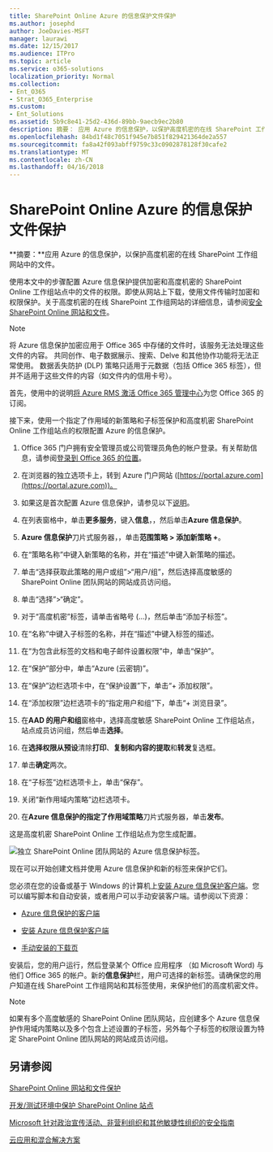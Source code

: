 ```yaml
---
title: SharePoint Online Azure 的信息保护文件保护
ms.author: josephd
author: JoeDavies-MSFT
manager: laurawi
ms.date: 12/15/2017
ms.audience: ITPro
ms.topic: article
ms.service: o365-solutions
localization_priority: Normal
ms.collection:
- Ent_O365
- Strat_O365_Enterprise
ms.custom:
- Ent_Solutions
ms.assetid: 5b9c8e41-25d2-436d-89bb-9aecb9ec2b80
description: 摘要： 应用 Azure 的信息保护，以保护高度机密的在线 SharePoint 工作组网站中的文件。
ms.openlocfilehash: 84bd1f48c7051f945e7b851f829421364de2a557
ms.sourcegitcommit: fa8a42f093abff9759c33c0902878128f30cafe2
ms.translationtype: MT
ms.contentlocale: zh-CN
ms.lasthandoff: 04/16/2018
---
```

# <a name="protect-sharepoint-online-files-with-azure-information-protection"></a>SharePoint Online Azure 的信息保护文件保护

 **摘要：**应用 Azure 的信息保护，以保护高度机密的在线 SharePoint 工作组网站中的文件。
  
使用本文中的步骤配置 Azure 信息保护提供加密和高度机密的 SharePoint Online 工作组站点中的文件的权限。即使从网站上下载，使用文件传输时加密和权限保护。关于高度机密的在线 SharePoint 工作组网站的详细信息，请参阅[安全 SharePoint Online 网站和文件](secure-sharepoint-online-sites-and-files.md)。
  
> [!NOTE]
> 将 Azure 信息保护加密应用于 Office 365 中存储的文件时，该服务无法处理这些文件的内容。 共同创作、电子数据展示、搜索、Delve 和其他协作功能将无法正常使用。 数据丢失防护 (DLP) 策略只适用于元数据（包括 Office 365 标签），但并不适用于这些文件的内容（如文件内的信用卡号）。 
  
首先，使用中的说明[将 Azure RMS 激活 Office 365 管理中心](https://docs.microsoft.com/information-protection/deploy-use/activate-office365)为您 Office 365 的订阅。
  
接下来，使用一个指定了作用域的新策略和子标签保护和高度机密 SharePoint Online 工作组站点的权限配置 Azure 的信息保护。
  
1. Office 365 门户拥有安全管理员或公司管理员角色的帐户登录。有关帮助信息，请参阅[登录到 Office 365 的位置](https://support.office.com/Article/Where-to-sign-in-to-Office-365-e9eb7d51-5430-4929-91ab-6157c5a050b4)。
    
2. 在浏览器的独立选项卡上，转到 Azure 门户网站 ([https://portal.azure.com](https://portal.azure.com))。
    
3. 如果这是首次配置 Azure 信息保护，请参见以下[说明](https://docs.microsoft.com/information-protection/deploy-use/configure-policy#to-access-the-azure-information-protection-blade-for-the-first-time)。
    
4. 在列表窗格中，单击**更多服务**，键入**信息**，，然后单击**Azure 信息保护**。
    
5. **Azure 信息保护**刀片式服务器，，单击**范围策略 > 添加新策略 +**。
    
6. 在“策略名称”中键入新策略的名称，并在“描述”中键入新策略的描述。
    
7. 单击“选择获取此策略的用户或组”>“用户/组”，然后选择高度敏感的 SharePoint Online 团队网站的网站成员访问组。 
    
8. 单击“选择”>“确定”。
    
9. 对于“高度机密”标签，请单击省略号 (…)，然后单击“添加子标签”。
    
10. 在“名称”中键入子标签的名称，并在“描述”中键入标签的描述。
    
11. 在“为包含此标签的文档和电子邮件设置权限”中，单击“保护”。
    
12. 在“保护”部分中，单击“Azure (云密钥)”。
    
13. 在“保护”边栏选项卡中，在“保护设置”下，单击“+ 添加权限”。
    
14. 在“添加权限”边栏选项卡的“指定用户和组”下，单击“+ 浏览目录”。
    
15. 在**AAD 的用户和组**窗格中，选择高度敏感 SharePoint Online 工作组站点，站点成员访问组，然后单击**选择**。
    
16. 在**选择权限从预设**清除**打印**、**复制和内容的提取**和**转发**复选框。
    
17. 单击**确定**两次。
    
18. 在“子标签”边栏选项卡上，单击“保存”。
    
19. 关闭“新作用域内策略”边栏选项卡。
    
20. 在**Azure 信息保护的指定了作用域策略**刀片式服务器，单击**发布**。
    
这是高度机密 SharePoint Online 工作组站点为您生成配置。
  
![独立 SharePoint Online 团队网站的 Azure 信息保护标签。](images/8cc92aa4-e7bc-4c2f-a4a4-3b034b21aebf.png)
  
现在可以开始创建文档并使用 Azure 信息保护和新的标签来保护它们。
  
您必须在您的设备或基于 Windows 的计算机上[安装 Azure 信息保护客户端](https://docs.microsoft.com/information-protection/rms-client/install-client-app)。您可以编写脚本和自动安装，或者用户可以手动安装客户端。请参阅以下资源：
  
- [Azure 信息保护的客户端](https://docs.microsoft.com/information-protection/rms-client/use-client)
    
- [安装 Azure 信息保护客户端](https://docs.microsoft.com/information-protection/rms-client/client-admin-guide)
    
- [手动安装的下载页](https://www.microsoft.com/download/details.aspx?id=53018)
    
安装后，您的用户运行，然后登录某个 Office 应用程序 （如 Microsoft Word) 与他们 Office 365 的帐户。新的**信息保护**栏，用户可选择的新标签。请确保您的用户知道在线 SharePoint 工作组网站和其标签使用，来保护他们的高度机密文件。
  
> [!NOTE]
> 如果有多个高度敏感的 SharePoint Online 团队网站，应创建多个 Azure 信息保护作用域内策略以及多个包含上述设置的子标签，另外每个子标签的权限设置为特定 SharePoint Online 团队网站的网站成员访问组。 
  
## <a name="see-also"></a>另请参阅

[SharePoint Online 网站和文件保护](secure-sharepoint-online-sites-and-files.md)
  
[开发/测试环境中保护 SharePoint Online 站点](secure-sharepoint-online-sites-in-a-dev-test-environment.md)
  
[Microsoft 针对政治宣传活动、非营利组织和其他敏捷性组织的安全指南](microsoft-security-guidance-for-political-campaigns-nonprofits-and-other-agile-o.md)
  
[云应用和混合解决方案](cloud-adoption-and-hybrid-solutions.md)




